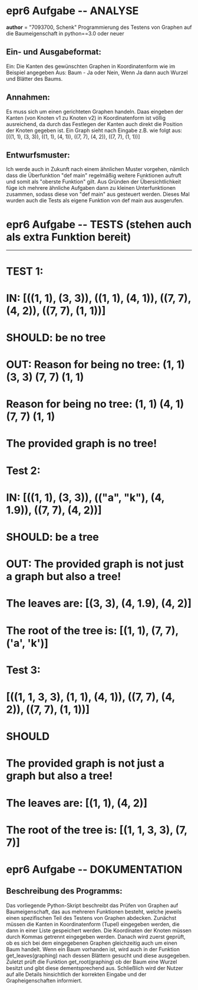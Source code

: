 # epr6 Aufgabe -- ANALYSE
__author__ = "7093700, Schenk"
Programmierung des Testens von Graphen auf die Baumeigenschaft in python==3.0 oder neuer

Ein- und Ausgabeformat:
------------------------------
Ein: Die Kanten des gewünschten Graphen in Koordinatenform wie im Beispiel angegeben
Aus: Baum - Ja oder Nein, Wenn Ja dann auch Wurzel und Blätter des Baums.

Annahmen:
------------------------------
Es muss sich um einen gerichteten Graphen handeln. Daas eingeben der Kanten (von Knoten v1 zu Knoten v2) in Koordinatenform ist völlig ausreichend, 
da durch das Festlegen der Kanten auch direkt die Position der Knoten gegeben ist. Ein Graph sieht nach Eingabe z.B. wie folgt aus:
[((1, 1), (3, 3)), ((1, 1), (4, 1)), ((7, 7), (4, 2)), ((7, 7), (1, 1))]


Entwurfsmuster:
------------------------------
Ich werde auch in Zukunft nach einem ähnlichen Muster vorgehen, nämlich dass die Überfunktion "def main" regelmäßig weitere Funktionen aufruft und somit als "oberste Funktion" gilt. 
Aus Gründen der Übersichtlichkeit füge ich mehrere ähnliche Aufgaben dann zu kleinen Unterfunktionen zusammen, sodass diese von "def main" aus gesteuert werden.
Dieses Mal wurden auch die Tests als eigene Funktion von def main aus ausgerufen.

# epr6 Aufgabe -- TESTS (stehen auch als extra Funktion bereit)
------------------------------

# TEST 1:
# IN: [((1, 1), (3, 3)), ((1, 1), (4, 1)), ((7, 7), (4, 2)), ((7, 7), (1, 1))]
# SHOULD: be no tree
# OUT: Reason for being no tree:  (1, 1) (3, 3) (7, 7) (1, 1)
# Reason for being no tree:  (1, 1) (4, 1) (7, 7) (1, 1)
# The provided graph is no tree!

# Test 2:
# IN: [((1, 1), (3, 3)), (("a", "k"), (4, 1.9)), ((7, 7), (4, 2))]
# SHOULD: be a tree
# OUT: The provided graph is not just a graph but also a tree!
# The leaves are:  [(3, 3), (4, 1.9), (4, 2)]
# The root of the tree is: [(1, 1), (7, 7), ('a', 'k')]

# Test 3:
# [((1, 1, 3, 3), (1, 1), (4, 1)), ((7, 7), (4, 2)), ((7, 7), (1, 1))]
# SHOULD
# The provided graph is not just a graph but also a tree!
# The leaves are:  [(1, 1), (4, 2)]
# The root of the tree is: [(1, 1, 3, 3), (7, 7)]


# epr6 Aufgabe -- DOKUMENTATION
Beschreibung des Programms:
------------------------------
Das vorliegende Python-Skript beschreibt das Prüfen von Graphen auf Baumeigenschaft, das aus mehreren Funktionen besteht, welche jeweils einen spezifischen Teil des Testens von Graphen abdecken. 
Zunächst müssen die Kanten in Koordinatenform (Tupel) eingegeben werden, die dann in einer Liste gespeichert werden. Die Koordinaten der Knoten müssen durch Kommas getrennt eingegeben werden.
Danach wird zuerst geprüft, ob es sich bei dem eingegebenen Graphen gleichzeitig auch um einen Baum handelt.
Wenn ein Baum vorhanden ist, wird auch in der Funktion get_leaves(graphing) nach dessen Blättern gesucht und diese ausgegeben.
Zuletzt prüft die Funktion get_root(graphing) ob der Baum eine Wurzel besitzt und gibt diese dementsprechend aus. 
Schließlich wird der Nutzer auf alle Details hinsichtlich der korrekten Eingabe und der Grapheigenschaften informiert.
